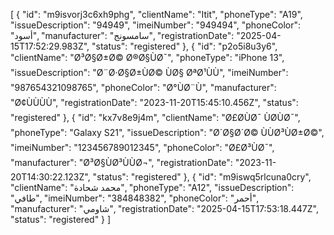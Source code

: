 [
  {
    "id": "m9isvorj3c6xh9phg",
    "clientName": "Itit",
    "phoneType": "A19",
    "issueDescription": "94949",
    "imeiNumber": "949494",
    "phoneColor": "أسود",
    "manufacturer": "سامسونج",
    "registrationDate": "2025-04-15T17:52:29.983Z",
    "status": "registered"
  },
  {
    "id": "p2o5i8u3y6",
    "clientName": "Ø³Ø§Ø±Ø© Ø®Ø§ÙØ¯",
    "phoneType": "iPhone 13",
    "issueDescription": "Ø¨Ø·Ø§Ø±ÙØ© ÙØ§ ØªØ¹ÙÙ",
    "imeiNumber": "987654321098765",
    "phoneColor": "Ø°ÙØ¨Ù",
    "manufacturer": "Ø¢ÙÙÙÙ",
    "registrationDate": "2023-11-20T15:45:10.456Z",
    "status": "registered"
  },
  {
    "id": "kx7v8e9j4m",
    "clientName": "Ø£Ø­ÙØ¯ ÙØ­ÙØ¯",
    "phoneType": "Galaxy S21",
    "issueDescription": "Ø´Ø§Ø´Ø© ÙÙØ³ÙØ±Ø©",
    "imeiNumber": "123456789012345",
    "phoneColor": "Ø£Ø³ÙØ¯",
    "manufacturer": "Ø³Ø§ÙØ³ÙÙØ¬",
    "registrationDate": "2023-11-20T14:30:22.123Z",
    "status": "registered"
  },
  {
    "id": "m9iswq5rlcuna0cry",
    "clientName": "محمد شحادة",
    "phoneType": "A12",
    "issueDescription": "طافي",
    "imeiNumber": "384848382",
    "phoneColor": "أحمر",
    "manufacturer": "شاومي",
    "registrationDate": "2025-04-15T17:53:18.447Z",
    "status": "registered"
  }
]
